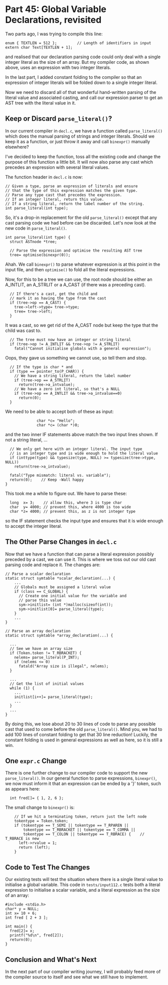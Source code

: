 # Part 45: Global Variable Declarations, revisited

Two parts ago, I was trying to compile this line:

```
enum { TEXTLEN = 512 };         // Length of identifiers in input
extern char Text[TEXTLEN + 1];
```

and realised that our declaration parsing code could only deal with
a single integer literal as the size of an array. But my compiler
code, as shown above, uses an expression with two integer literals.

In the last part, I added constant folding to the compiler so that
an expression of integer literals will be folded down to a single
integer literal.

Now we need to discard all of that  wonderful hand-written parsing of
the literal value and associated casting, and call our expression
parser to get an AST tree with the literal value in it.

## Keep or Discard `parse_literal()`?

In our current compiler in `decl.c`, we have a function called
`parse_literal()` which does the manual parsing of strings and integer
literals. Should we keep it as a function, or just throw it away and
call `binexpr()` manually elsewhere?

I've decided to keep the function, toss all the existing code and
change the purpose of this function a little bit. It will now
also parse any cast which precedes an expression with several literal
values.

The function header in `decl.c` is now:

```
// Given a type, parse an expression of literals and ensure
// that the type of this expression matches the given type.
// Parse any type cast that precedes the expression.
// If an integer literal, return this value.
// If a string literal, return the label number of the string.
int parse_literal(int type);
```

So, it's a drop-in replacement for the old `parse_literal()` except
that any cast parsing code we had before can be discarded. Let's now
look at the new code in `parse_literal()`.

```
int parse_literal(int type) {
  struct ASTnode *tree;

  // Parse the expression and optimise the resulting AST tree
  tree= optimise(binexpr(0));
```

Ahah. We call `binexpr()` to parse whatever expression is at this point
in the input file, and then `optimise()` to fold all the literal expressions.

Now, for this to be a tree we can use, the root node should be either
an A_INTLIT, an A_STRLIT or a A_CAST (if there was a preceding cast).

```
  // If there's a cast, get the child and
  // mark it as having the type from the cast
  if (tree->op == A_CAST) {
    tree->left->type= tree->type;
    tree= tree->left;
  }
```

It was a cast, so we get rid of the A_CAST node but keep the type
that the child was cast to.


```
  // The tree must now have an integer or string literal
  if (tree->op != A_INTLIT && tree->op != A_STRLIT)
    fatal("Cannot initialise globals with a general expression");
```

Oops, they gave us something we cannot use, so tell them and stop.

```
  // If the type is char * and
  if (type == pointer_to(P_CHAR)) {
    // We have a string literal, return the label number
    if (tree->op == A_STRLIT)
      return(tree->a_intvalue);
    // We have a zero int literal, so that's a NULL
    if (tree->op == A_INTLIT && tree->a_intvalue==0)
      return(0);
  }
```

We need to be able to accept both of these as input:

```
              char *c= "Hello";
              char *c= (char *)0;
```

and the two inner IF statements above match the two input lines shown.
If not a string literal, ...

```
  // We only get here with an integer literal. The input type
  // is an integer type and is wide enough to hold the literal value
  if (inttype(type) && typesize(type, NULL) >= typesize(tree->type, NULL))
    return(tree->a_intvalue);

  fatal("Type mismatch: literal vs. variable");
  return(0);    // Keep -Wall happy
}
```

This took me a while to figure out. We have to parse these:

```
  long  x= 3;    // allow this, where 3 is type char
  char  y= 4000; // prevent this, where 4000 is too wide
  char *z= 4000; // prevent this, as z is not integer type
```

so the IF statement checks the input type and ensures that it is
wide enough to accept the integer literal.

## The Other Parse Changes in `decl.c`

Now that we have a function that can parse a literal expression
possibly preceded by a cast, we can use it. This is where we toss
out our old cast parsing code and replace it. The changes are:

```
// Parse a scalar declaration
static struct symtable *scalar_declaration(...) {
    ...
    // Globals must be assigned a literal value
    if (class == C_GLOBAL) {
      // Create one initial value for the variable and
      // parse this value
      sym->initlist= (int *)malloc(sizeof(int));
      sym->initlist[0]= parse_literal(type);
    }
    ...
}

// Parse an array declaration
static struct symtable *array_declaration(...) {

  ...
  // See we have an array size
  if (Token.token != T_RBRACKET) {
    nelems= parse_literal(P_INT);
    if (nelems <= 0)
      fatald("Array size is illegal", nelems);
  }

  ...
  // Get the list of initial values
  while (1) {
    ...
    initlist[i++]= parse_literal(type);
    ...
  }
  ...
}
```

By doing this, we lose about 20 to 30 lines of code to parse any
possible cast that used to come before the old `parse_literal()`.
Mind you, we had to add 100 lines of constant folding to get that
30 line reduction! Luckily, the constant folding is used in general
expressions as well as here, so it is still a win.

## One `expr.c` Change

There is one further change to our compiler code to support the
new `parse_literal()`. In our general function to parse expressions,
`binexpr()`, we now must inform it that an expression can be ended
by a '}' token, such as appears here:

```
  int fred[]= { 1, 2, 6 };
```

The small change to `binexpr()` is:

```
    // If we hit a terminating token, return just the left node
    tokentype = Token.token;
    if (tokentype == T_SEMI || tokentype == T_RPAREN ||
        tokentype == T_RBRACKET || tokentype == T_COMMA ||
        tokentype == T_COLON || tokentype == T_RBRACE) {    // T_RBRACE is new
      left->rvalue = 1;
      return (left);
    }
```

## Code to Test The Changes

Our existing tests will test the situation where there is a single literal
value to initialise a global variable. This code in `tests/input112.c`
tests both a literal expression to initialise a scalar variable, and
a literal expression as the size of an array:

```
#include <stdio.h>
char* y = NULL;
int x= 10 + 6;
int fred [ 2 + 3 ];

int main() {
  fred[2]= x;
  printf("%d\n", fred[2]);
  return(0);
}
```

## Conclusion and What's Next

In the next part of our compiler writing journey, I will probably feed
more of the compiler source to itself and see what we still have to
implement.
